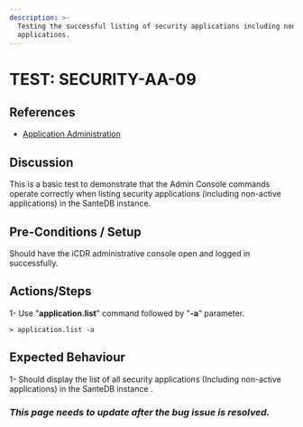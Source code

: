 ```yaml
---
description: >-
  Testing the successful listing of security applications including non-active
  applications.
---
```


# TEST: SECURITY-AA-09

## References

* [Application Administration](./)

## Discussion

This is a basic test to demonstrate that the Admin Console commands operate correctly when listing security applications (including non-active applications) in the SanteDB instance.

## Pre-Conditions / Setup

Should have the iCDR administrative console open and logged in successfully.

## Actions/Steps

1- Use "**application.list**" command followed by "**-a**"  parameter.

```
> application.list -a
```

## Expected Behaviour

&#x20;1- Should display the list of all security applications (Including non-active applications) in the SanteDB instance .

### _**This page needs to update after the bug issue is resolved.**_

